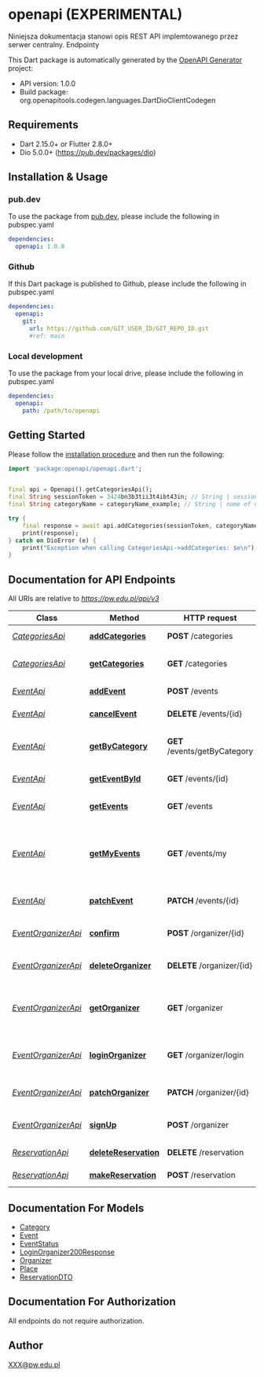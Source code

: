 # openapi (EXPERIMENTAL)
Niniejsza dokumentacja stanowi opis REST API implemtowanego przez serwer centralny. Endpointy 

This Dart package is automatically generated by the [OpenAPI Generator](https://openapi-generator.tech) project:

- API version: 1.0.0
- Build package: org.openapitools.codegen.languages.DartDioClientCodegen

## Requirements

* Dart 2.15.0+ or Flutter 2.8.0+
* Dio 5.0.0+ (https://pub.dev/packages/dio)

## Installation & Usage

### pub.dev
To use the package from [pub.dev](https://pub.dev), please include the following in pubspec.yaml
```yaml
dependencies:
  openapi: 1.0.0
```

### Github
If this Dart package is published to Github, please include the following in pubspec.yaml
```yaml
dependencies:
  openapi:
    git:
      url: https://github.com/GIT_USER_ID/GIT_REPO_ID.git
      #ref: main
```

### Local development
To use the package from your local drive, please include the following in pubspec.yaml
```yaml
dependencies:
  openapi:
    path: /path/to/openapi
```

## Getting Started

Please follow the [installation procedure](#installation--usage) and then run the following:

```dart
import 'package:openapi/openapi.dart';


final api = Openapi().getCategoriesApi();
final String sessionToken = 3424bn3b3tii3t4ibt43in; // String | session Token
final String categoryName = categoryName_example; // String | name of category

try {
    final response = await api.addCategories(sessionToken, categoryName);
    print(response);
} catch on DioError (e) {
    print("Exception when calling CategoriesApi->addCategories: $e\n");
}

```

## Documentation for API Endpoints

All URIs are relative to *https://pw.edu.pl/api/v3*

Class | Method | HTTP request | Description
------------ | ------------- | ------------- | -------------
[*CategoriesApi*](doc\CategoriesApi.md) | [**addCategories**](doc\CategoriesApi.md#addcategories) | **POST** /categories | Create new category
[*CategoriesApi*](doc\CategoriesApi.md) | [**getCategories**](doc\CategoriesApi.md#getcategories) | **GET** /categories | Return list of all categories
[*EventApi*](doc\EventApi.md) | [**addEvent**](doc\EventApi.md#addevent) | **POST** /events | Add new event
[*EventApi*](doc\EventApi.md) | [**cancelEvent**](doc\EventApi.md#cancelevent) | **DELETE** /events/{id} | Cancel event
[*EventApi*](doc\EventApi.md) | [**getByCategory**](doc\EventApi.md#getbycategory) | **GET** /events/getByCategory | Return list of all events in category
[*EventApi*](doc\EventApi.md) | [**getEventById**](doc\EventApi.md#geteventbyid) | **GET** /events/{id} | Find event by ID
[*EventApi*](doc\EventApi.md) | [**getEvents**](doc\EventApi.md#getevents) | **GET** /events | Return list of all events
[*EventApi*](doc\EventApi.md) | [**getMyEvents**](doc\EventApi.md#getmyevents) | **GET** /events/my | Return list of events made by organizer, according to session
[*EventApi*](doc\EventApi.md) | [**patchEvent**](doc\EventApi.md#patchevent) | **PATCH** /events/{id} | patch existing event
[*EventOrganizerApi*](doc\EventOrganizerApi.md) | [**confirm**](doc\EventOrganizerApi.md#confirm) | **POST** /organizer/{id} | Confirm orginizer account
[*EventOrganizerApi*](doc\EventOrganizerApi.md) | [**deleteOrganizer**](doc\EventOrganizerApi.md#deleteorganizer) | **DELETE** /organizer/{id} | Confirm orginizer account
[*EventOrganizerApi*](doc\EventOrganizerApi.md) | [**getOrganizer**](doc\EventOrganizerApi.md#getorganizer) | **GET** /organizer | Get organizer account (my account)
[*EventOrganizerApi*](doc\EventOrganizerApi.md) | [**loginOrganizer**](doc\EventOrganizerApi.md#loginorganizer) | **GET** /organizer/login | Logs organizer into the system
[*EventOrganizerApi*](doc\EventOrganizerApi.md) | [**patchOrganizer**](doc\EventOrganizerApi.md#patchorganizer) | **PATCH** /organizer/{id} | Patch orginizer account
[*EventOrganizerApi*](doc\EventOrganizerApi.md) | [**signUp**](doc\EventOrganizerApi.md#signup) | **POST** /organizer | Create orginizer account
[*ReservationApi*](doc\ReservationApi.md) | [**deleteReservation**](doc\ReservationApi.md#deletereservation) | **DELETE** /reservation | Create new reservation
[*ReservationApi*](doc\ReservationApi.md) | [**makeReservation**](doc\ReservationApi.md#makereservation) | **POST** /reservation | Create new reservation


## Documentation For Models

 - [Category](doc\Category.md)
 - [Event](doc\Event.md)
 - [EventStatus](doc\EventStatus.md)
 - [LoginOrganizer200Response](doc\LoginOrganizer200Response.md)
 - [Organizer](doc\Organizer.md)
 - [Place](doc\Place.md)
 - [ReservationDTO](doc\ReservationDTO.md)


## Documentation For Authorization

 All endpoints do not require authorization.


## Author

XXX@pw.edu.pl

